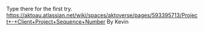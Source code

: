 Type there for the first try.
https://aktoau.atlassian.net/wiki/spaces/aktoverse/pages/593395713/Project+-+Client+Project+Sequence+Number
By Kevin
